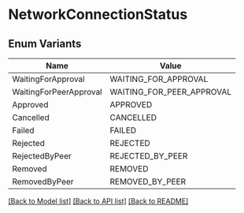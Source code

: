 # NetworkConnectionStatus

## Enum Variants

| Name | Value |
|---- | -----|
| WaitingForApproval | WAITING_FOR_APPROVAL |
| WaitingForPeerApproval | WAITING_FOR_PEER_APPROVAL |
| Approved | APPROVED |
| Cancelled | CANCELLED |
| Failed | FAILED |
| Rejected | REJECTED |
| RejectedByPeer | REJECTED_BY_PEER |
| Removed | REMOVED |
| RemovedByPeer | REMOVED_BY_PEER |


[[Back to Model list]](../README.md#documentation-for-models) [[Back to API list]](../README.md#documentation-for-api-endpoints) [[Back to README]](../README.md)


